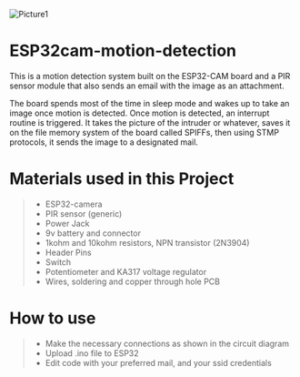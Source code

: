 ![Picture1](https://user-images.githubusercontent.com/44223263/130352462-f32a7a5e-0e2f-432c-8049-398d41250e65.jpg)

# ESP32cam-motion-detection
This is a motion detection system built on the ESP32-CAM board and a PIR sensor module that also sends an email with the image as an attachment. 

The board spends most of the time in sleep mode and wakes up to take an image once motion is detected. Once motion is detected, an interrupt routine is triggered. It takes the picture of the intruder or whatever, saves it on the file memory system of the board called SPIFFs, then using STMP protocols, it sends the image to a designated mail.

# Materials used in this Project

>
> * ESP32-camera
> * PIR sensor (generic)
> * Power Jack
> * 9v battery and connector
> * 1kohm and 10kohm resistors, NPN transistor (2N3904)
> * Header Pins
> * Switch
> * Potentiometer and KA317 voltage regulator
> * Wires, soldering and copper through hole PCB

# How to use
> + Make the necessary connections as shown in the circuit diagram
> + Upload .ino file to ESP32
> + Edit code with your preferred mail, and your ssid credentials
